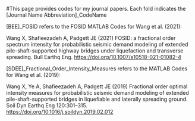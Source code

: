 #This page provides codes for my journal papers. Each fold indicates the [Journal Name Abbreviation]_CodeName

[BEE]_FOSID refers to the FOSID MATLAB Codes for Wang et al. (2021):

Wang X, Shafieezadeh A, Padgett JE (2021) FOSID: a fractional order spectrum intensity for probabilistic seismic demand modeling of extended pile-shaft-supported highway bridges under liquefaction and transverse spreading. Bull Earthq Eng. https://doi.org/10.1007/s10518-021-01082-4


[SDEE]_Fractional_Order_Intensity_Measures refers to the MATLAB Codes for Wang et al. (2019):

Wang X, Ye A, Shafieezadeh A, Padgett JE (2019) Fractional order optimal intensity measures for probabilistic seismic demand modeling of extended pile-shaft-supported bridges in liquefiable and laterally spreading ground. Soil Dyn Earthq Eng 120:301–315. https://doi.org/10.1016/j.soildyn.2019.02.012

